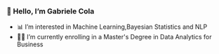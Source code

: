 ### 👋 Hello, I’m Gabriele Cola
- 📊 I’m interested in Machine Learning,Bayesian Statistics and NLP
- 👨‍💻 I’m currently enrolling in a Master's Degree in Data Analytics for Business

<!---
gabrielecola/gabrielecola is a ✨ special ✨ repository because its `README.md` (this file) appears on your GitHub profile.
You can click the Preview link to take a look at your changes.
--->
